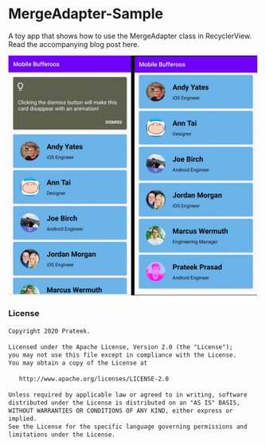 # MergeAdapter-Sample

A toy app that shows how to use the MergeAdapter class in RecyclerView. Read the accompanying blog post here.

<img width="500" src="art/mobile-bufferoos.jpg?raw=true">



### License
```
Copyright 2020 Prateek.

Licensed under the Apache License, Version 2.0 (the "License");
you may not use this file except in compliance with the License.
You may obtain a copy of the License at

   http://www.apache.org/licenses/LICENSE-2.0

Unless required by applicable law or agreed to in writing, software
distributed under the License is distributed on an "AS IS" BASIS,
WITHOUT WARRANTIES OR CONDITIONS OF ANY KIND, either express or implied.
See the License for the specific language governing permissions and
limitations under the License.
```
